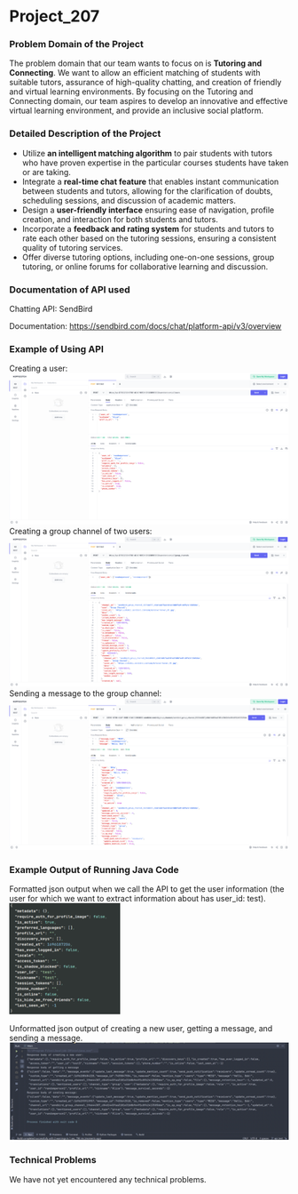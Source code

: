 # Project_207

### Problem Domain of the Project
The problem domain that our team wants to focus on is **Tutoring and Connecting**. We want to allow an efficient matching of students with suitable tutors, assurance of high-quality chatting, and creation of friendly and virtual learning environments. By focusing on the Tutoring and Connecting domain, our team aspires to develop an innovative and effective virtual learning environment, and provide an inclusive social platform.

### Detailed Description of the Project
- Utilize **an intelligent matching algorithm** to pair students with tutors who have proven expertise in the particular courses students have taken or are taking.
- Integrate a **real-time chat feature** that enables instant communication between students and tutors, allowing for the clarification of doubts, scheduling sessions, and discussion of academic matters.
- Design a **user-friendly interface** ensuring ease of navigation, profile creation, and interaction for both students and tutors.
- Incorporate a **feedback and rating system** for students and tutors to rate each other based on the tutoring sessions, ensuring a consistent quality of tutoring services.
- Offer diverse tutoring options, including one-on-one sessions, group tutoring, or online forums for collaborative learning and discussion.

### Documentation of API used
Chatting API: SendBird

Documentation: https://sendbird.com/docs/chat/platform-api/v3/overview

### Example of Using API
Creating a user:
![Creating a user](README_photo/screenshot_create_user.png)
Creating a group channel of two users:
![Creating a group channel of two users](README_photo/screenshot_group_channel.png)
Sending a message to the group channel:
![Sending a message to the group channel](README_photo/screenshot_send_message.png)

### Example Output of Running Java Code
Formatted json output when we call the API to get the user information 
(the user for which we want to extract information about has user_id: test).
<img alt="formatted output" height="200" src="README_photo/screenshot_formatted_output.png" width="200"/>

Unformatted json output of creating a new user, getting a message, and sending a message.
![Unformatted output](README_photo/screenshot_unformatted_output.png)

### Technical Problems
We have not yet encountered any technical problems. 
